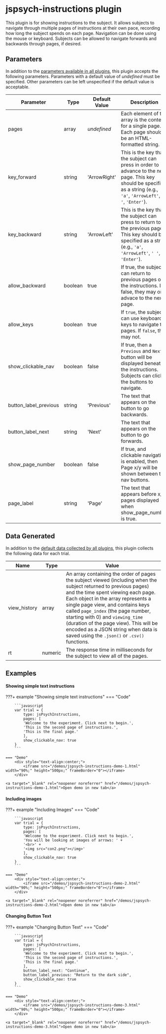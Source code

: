 # jspsych-instructions plugin

This plugin is for showing instructions to the subject. It allows subjects to navigate through multiple pages of instructions at their own pace, recording how long the subject spends on each page. Navigation can be done using the mouse or keyboard. Subjects can be allowed to navigate forwards and backwards through pages, if desired.

## Parameters	

In addition to the [parameters available in all plugins](/overview/plugins#parameters-available-in-all-plugins), this plugin accepts the following parameters. Parameters with a default value of *undefined* must be specified. Other parameters can be left unspecified if the default value is acceptable.

| Parameter             | Type    | Default Value | Description                              |
| --------------------- | ------- | ------------- | ---------------------------------------- |
| pages                 | array   | *undefined*   | Each element of the array is the content for a single page. Each page should be an HTML-formatted string. |
| key_forward           | string  | 'ArrowRight'  | This is the key that the subject can press in order to advance to the next page. This key should be specified as a string (e.g., `'a'`, `'ArrowLeft'`, `' '`, `'Enter'`). |
| key_backward          | string  | 'ArrowLeft'   | This is the key that the subject can press to return to the previous page. This key should be specified as a string (e.g., `'a'`, `'ArrowLeft'`, `' '`, `'Enter'`). |
| allow_backward        | boolean | true          | If true, the subject can return to previous pages of the instructions. If false, they may only advace to the next page. |
| allow_keys            | boolean | true          | If `true`, the subject can use keyboard keys to navigate the pages. If `false`, they may not. |
| show_clickable_nav    | boolean | false         | If true, then a `Previous` and `Next` button will be displayed beneath the instructions. Subjects can click the buttons to navigate. |
| button_label_previous | string  | 'Previous'    | The text that appears on the button to go backwards. |
| button_label_next     | string  | 'Next'        | The text that appears on the button to go forwards. |
| show_page_number      | boolean | false         | If true, and clickable navigation is enabled, then Page x/y will be shown between the nav buttons. |
| page_label            | string  | 'Page'        | The text that appears before x/y pages displayed when show_page_number is true. |

## Data Generated

In addition to the [default data collected by all plugins](/overview/plugins#data-collected-by-all-plugins), this plugin collects the following data for each trial.

| Name         | Type        | Value                                    |
| ------------ | ----------- | ---------------------------------------- |
| view_history | array       | An array containing the order of pages the subject viewed (including when the subject returned to previous pages) and the time spent viewing each page. Each object in the array represents a single page view, and contains keys called `page_index` (the page number, starting with 0) and `viewing_time` (duration of the page view). This will be encoded as a JSON string when data is saved using the `.json()` or `.csv()` functions. |
| rt           | numeric     | The response time in milliseconds for the subject to view all of the pages. |

## Examples

#### Showing simple text instructions

???+ example "Showing simple text instructions"
    === "Code"

        ```javascript
        var trial = {
            type: jsPsychInstructions,
            pages: [
            'Welcome to the experiment. Click next to begin.',
            'This is the second page of instructions.',
            'This is the final page.'
            ],
            show_clickable_nav: true
        }
        ```

    === "Demo"
        <div style="text-align:center;">
            <iframe src="/demos/jspsych-instructions-demo-1.html" width="90%;" height="500px;" frameBorder="0"></iframe>
        </div>

    <a target="_blank" rel="noopener noreferrer" href="/demos/jspsych-instructions-demo-1.html">Open demo in new tab</a>

#### Including images

???+ example "Including Images"
    === "Code"

        ```javascript
        var trial = {
            type: jsPsychInstructions,
            pages: [
            'Welcome to the experiment. Click next to begin.',
            'You will be looking at images of arrows: ' +
            '<br>' + 
            '<img src="con2.png"></img>'
            ],
            show_clickable_nav: true
        }
        ```

    === "Demo"
        <div style="text-align:center;">
            <iframe src="/demos/jspsych-instructions-demo-2.html" width="90%;" height="500px;" frameBorder="0"></iframe>
        </div>

    <a target="_blank" rel="noopener noreferrer" href="/demos/jspsych-instructions-demo-2.html">Open demo in new tab</a>

#### Changing Button Text

???+ example "Changing Button Text"
    === "Code"

        ```javascript
        var trial = {
            type: jsPsychInstructions,
            pages: [
            'Welcome to the experiment. Click next to begin.',
            'This is the second page of instructions.',
            'This is the final page.'
            ],
            button_label_next: "Continue",
            button_label_previous: "Return to the dark side",
            show_clickable_nav: true
        }
        ```

    === "Demo"
        <div style="text-align:center;">
            <iframe src="/demos/jspsych-instructions-demo-3.html" width="90%;" height="500px;" frameBorder="0"></iframe>
        </div>

    <a target="_blank" rel="noopener noreferrer" href="/demos/jspsych-instructions-demo-3.html">Open demo in new tab</a>